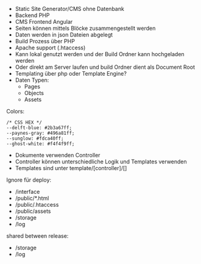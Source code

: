 - Static Site Generator/CMS ohne Datenbank
- Backend PHP
- CMS Frontend Angular
- Seiten können mittels Blöcke zusammengestellt werden
- Daten werden in json Dateien abgelegt
- Build Prozess über PHP
- Apache support (.htaccess)
- Kann lokal genutzt werden und der Build Ordner kann hochgeladen werden
- Oder direkt am Server laufen und build Ordner dient als Document Root
- Templating über php oder Template Engine?
- Daten Typen:
  - Pages
  - Objects
  - Assets

Colors:

```
/* CSS HEX */
--delft-blue: #2b3a67ff;
--paynes-gray: #496a81ff;
--sunglow: #fdca40ff;
--ghost-white: #f4f4f9ff;
```

- Dokumente verwenden Controller
- Controller können unterschiedliche Logik und Templates verwenden
- Templates sind unter template/[controller]/[]

Ignore für deploy:

- /interface
- /public/\*.html
- /public/.htaccess
- /public/assets
- /storage
- /log

shared between release:

- /storage
- /log
